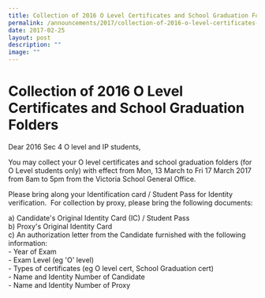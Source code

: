 ```yaml
---
title: Collection of 2016 O Level Certificates and School Graduation Folders
permalink: /announcements/2017/collection-of-2016-o-level-certificates-and-school-graduation-folders/
date: 2017-02-25
layout: post
description: ""
image: ""
---
```

# **Collection of 2016 O Level Certificates and School Graduation Folders**

Dear 2016 Sec 4 O level and IP students,

You may collect your O level certificates and school graduation folders (for O Level students only) with effect from Mon, 13 March to Fri 17 March 2017 from 8am to 5pm from the Victoria School General Office.

Please bring along your Identification card / Student Pass for Identity verification.  For collection by proxy, please bring the following documents:

a) Candidate's Original Identity Card (IC) / Student Pass  
b) Proxy's Original Identity Card  
c) An authorization letter from the Candidate furnished with the following information:  
\- Year of Exam  
\- Exam Level (eg 'O' level)  
\- Types of certificates (eg O level cert, School Graduation cert)  
\- Name and Identity Number of Candidate  
\- Name and Identity Number of Proxy